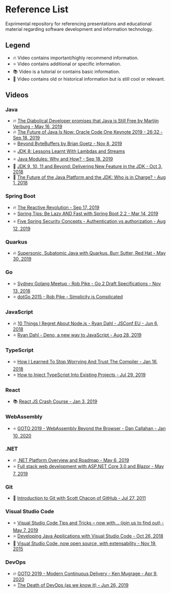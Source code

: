 # Reference List

Exprimental repository for referencing presentations and educational material regarding software development and information technology.

## Legend

- :fire: Video contains important/highly recommend information.
- :star: Video contains additional or specific information.
- :books: Video is a tutorial or contains basic information.
- :scroll: Video contains old or historical information but is still cool or relevant.

## Videos

### Java
- :fire: [The Diabolical Developer promises that Java is Still Free by Martijn Verburg - May 16, 2019](https://www.youtube.com/watch?v=T5Qg9tL81Ik)
- :fire: [The Future of Java Is Now: Oracle Code One Keynote 2019 - 26:32 - Sep 18, 2019](https://www.youtube.com/watch?v=jVWIfw9eIcY&t=1592s)
- :star: [Beyond ByteBuffers by Brian Goetz - Nov 8, 2019](https://www.youtube.com/watch?v=iwSCtxMbBLI)
- :star: [JDK 8: Lessons Learnt With Lambdas and Streams](https://www.youtube.com/watch?v=wZKmA6XodNE)
- :star: [Java Modules: Why and How? - Sep 18, 2019](https://www.youtube.com/watch?v=DItYExUOPeM)
- :scroll: [JDK 9, 10, 11 and Beyond: Delivering New Feature in the JDK - Oct 3, 2018](https://www.youtube.com/watch?v=mFyzyVnYcoY)
- :scroll: [The Future of the Java Platform and the JDK: Who is in Charge? - Aug 1, 2018](https://www.youtube.com/watch?v=HpbchS5kmio)

### Spring Boot
- :fire: [The Reactive Revolution - Sep 17, 2019](https://www.youtube.com/watch?v=Y-r_S2UAzGY)
- :star: [Spring Tips: Be Lazy AND Fast with Spring Boot 2.2 - Mar 14, 2019](https://www.youtube.com/watch?v=_m4xpHUf55E)
- :star: [Five Spring Security Concepts - Authentication vs authorization - Aug 12, 2019](https://www.youtube.com/watch?v=I0poT4UxFxE)

### Quarkus
- :fire: [Supersonic, Subatomic Java with Quarkus. Burr Sutter, Red Hat - May 30, 2019](https://www.youtube.com/watch?v=iJBh2NoSCKM)

### Go
- :star: [Sydney Golang Meetup - Rob Pike - Go 2 Draft Specifications - Nov 13, 2018](https://www.youtube.com/watch?v=RIvL2ONhFBI)
- :star: [dotGo 2015 - Rob Pike - Simplicity is Complicated](https://www.youtube.com/watch?v=rFejpH_tAHM)

### JavaScript
- :fire: [10 Things I Regret About Node.js - Ryan Dahl - JSConf EU - Jun 6, 2018](https://www.youtube.com/watch?v=M3BM9TB-8yA)
- :star: [Ryan Dahl - Deno, a new way to JavaScript - Aug 28, 2019](https://www.youtube.com/watch?v=HjdJzNoT_qg)

### TypeScript
- :star: [How I Learned To Stop Worrying And Trust The Compiler - Jan 16, 2018](https://www.youtube.com/watch?v=mgTenYbX2Kw)
- :star: [How to Inject TypeScript Into Existing Projects - Jul 29, 2019](https://www.youtube.com/watch?v=-htA_n4P7gQ)

### React
- :books: [React JS Crash Course - Jan 3, 2019](https://www.youtube.com/watch?v=sBws8MSXN7A)

### WebAssembly
- :star: [GOTO 2019 - WebAssembly Beyond the Browser - Dan Callahan - Jan 10, 2020](https://www.youtube.com/watch?v=TGo3vJVTlyQ)

### .NET
- :fire: [.NET Platform Overview and Roadmap - May 6, 2019](https://www.youtube.com/watch?v=ZlO1utbB2GQ)
- :star: [Full stack web development with ASP.NET Core 3.0 and Blazor - May 7, 2019](https://www.youtube.com/watch?v=y7LAbdoNBJA)

### Git
- :scroll: [Introduction to Git with Scott Chacon of GitHub - Jul 27, 2011](https://www.youtube.com/watch?v=ZDR433b0HJY)

### Visual Studio Code
- :star: [Visual Studio Code Tips and Tricks – now with… (join us to find out) - May 7, 2019](https://www.youtube.com/watch?v=tnSnVlbKtMk)
- :star: [Developing Java Applications with Visual Studio Code - Oct 26, 2018](https://www.youtube.com/watch?v=RJIfsSmU9zk)
- :scroll: [Visual Studio Code, now open source, with extensability - Nov 19, 2015](https://www.youtube.com/watch?v=x4-J1MpMGog)

### DevOps
- :fire: [GOTO 2019 - Modern Continuous Delivery - Ken Mugrage - Apr 9, 2020](https://www.youtube.com/watch?v=wjF4X9t3FMk)
- :star: [The Death of DevOps (as we know it) - Jun 26, 2019](https://www.youtube.com/watch?v=GZbZ8YCfqhg)
